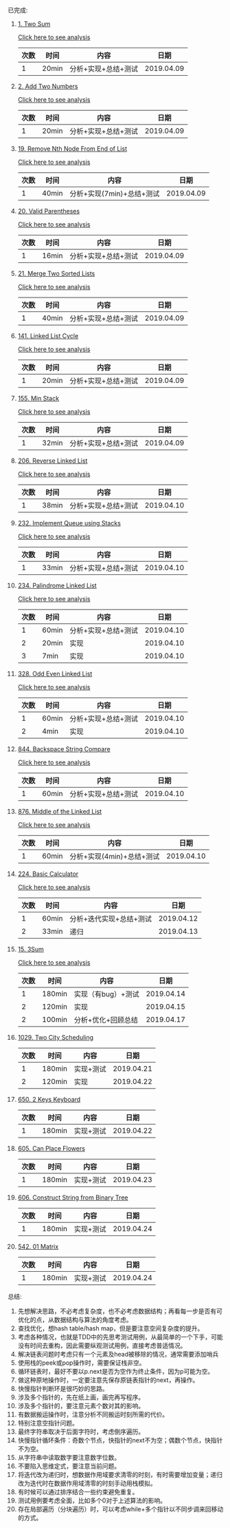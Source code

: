 已完成:
1. [1. Two Sum](https://leetcode.com/problems/two-sum/)
   
   [Click here to see analysis](src/main/java/twosum/analysis.md)
   
   | 次数 | 时间 | 内容 | 日期 |
   | ------ | ------ | ------ | ------ |
   | 1 | 20min | 分析+实现+总结+测试 |2019.04.09|
   
1. [2. Add Two Numbers](https://leetcode.com/problems/add-two-numbers/)
   
   [Click here to see analysis](src/main/java/addtwonumbers/analysis.md)

   | 次数 | 时间 | 内容 | 日期 |
   | ------ | ------ | ------ | ------ |
   | 1 | 20min | 分析+实现+总结+测试 |2019.04.09|
   
1. [19. Remove Nth Node From End of List](https://leetcode.com/problems/remove-nth-node-from-end-of-list/)
   
   [Click here to see analysis](src/main/java/removeNthNode/analysis.md)

   | 次数 | 时间 | 内容 | 日期 |
   | ------ | ------ | ------ | ------ |
   | 1 | 40min | 分析+实现(7min)+总结+测试 | 2019.04.09|
   
1. [20. Valid Parentheses](https://leetcode.com/problems/valid-parentheses/)

   [Click here to see analysis](src/main/java/validparentheses/analysis.md)

   | 次数 | 时间 | 内容 | 日期 |
   | ------ | ------ | ------ | ------ |
   | 1 | 16min | 分析+实现+总结+测试 |2019.04.09|
   
1. [21. Merge Two Sorted Lists](https://leetcode.com/problems/merge-two-sorted-lists/)

   [Click here to see analysis](src/main/java/mergetwosortedlist/analysis.md)

   | 次数 | 时间 | 内容 | 日期 |
   | ------ | ------ | ------ | ------ |
   | 1 | 40min | 分析+实现+总结+测试 | 2019.04.09|
   
1. [141. Linked List Cycle](https://leetcode.com/problems/linked-list-cycle/)

   [Click here to see analysis](src/main/java/linklistcycle/analysis.md)

   | 次数 | 时间 | 内容 | 日期 |
   | ------ | ------ | ------ | ------ |
   | 1 | 20min | 分析+实现+总结+测试 | 2019.04.09|

1. [155. Min Stack](https://leetcode.com/problems/min-stack/)

   [Click here to see analysis](src/main/java/minstack/anaysis.md)

   | 次数 | 时间 | 内容 | 日期 |
   | ------ | ------ | ------ | ------ |
   | 1 | 32min | 分析+实现+总结+测试 | 2019.04.09|

1. [206. Reverse Linked List](https://leetcode.com/problems/reverse-linked-list/)

   [Click here to see analysis](src/main/java/reverselinkedlist/analysis.md)

   | 次数 | 时间 | 内容 | 日期 |
   | ------ | ------ | ------ | ------|
   | 1 | 38min | 分析+实现+总结+测试 |2019.04.10|

1. [232. Implement Queue using Stacks](https://leetcode.com/problems/implement-queue-using-stacks/)

   [Click here to see analysis](src/main/java/implementqueueusingstacks/analysis.md)

   | 次数 | 时间 | 内容 | 日期 |
   | ------ | ------ | ------ | ------|
   | 1 | 33min | 分析+实现+总结+测试 |2019.04.10|
   
1. [234. Palindrome Linked List](https://leetcode.com/problems/palindrome-linked-list/)

   [Click here to see analysis](src/main/java/palindromelinkedlist/analysis.md)

   | 次数 | 时间 | 内容 | 日期 |
   | ------ | ------ | ------ | ------ |
   | 1 | 60min | 分析+实现+总结+测试 |2019.04.10|
   | 2 | 20min | 实现 |2019.04.10|
   | 3 | 7min  | 实现 |2019.04.10|

1. [328. Odd Even Linked List](https://leetcode.com/problems/odd-even-linked-list/)

   [Click here to see analysis](src/main/java/oddevenlinkedlist/analysis.md)

   | 次数 | 时间 | 内容 |日期
   | ------ | ------ | ------ | ------|
   | 1 | 60min | 分析+实现+总结+测试 |2019.04.10|
   | 2 | 4min | 实现 |2019.04.10|
   
1. [844. Backspace String Compare](https://leetcode.com/problems/backspace-string-compare/)

   [Click here to see analysis](src/main/java/backspacestringcompare/analysis.md)

   | 次数 | 时间 | 内容 |日期
   | ------ | ------ | ------ | ------|
   | 1 | 60min | 分析+实现+总结+测试 |2019.04.10|

1. [876. Middle of the Linked List](https://leetcode.com/problems/middle-of-the-linked-list/)

   [Click here to see analysis](src/main/java/middleoflinkedlist/analysis.md)

   | 次数 | 时间 | 内容 |日期
   | ------ | ------ | ------ | ------|
   | 1 | 60min | 分析+实现(4min)+总结+测试 |2019.04.10|

1. [224. Basic Calculator](https://leetcode.com/problems/basic-calculator/)

   [Click here to see analysis](src/main/java/basiccalculator/analysis.md)

   | 次数 | 时间 | 内容 |日期
   | ------ | ------ | ------ | ------|
   | 1 | 60min | 分析+迭代实现+总结+测试 |2019.04.12|
   | 2 | 33min | 递归 |2019.04.13|

1. [15. 3Sum](https://leetcode.com/problems/3sum/)

   [Click here to see analysis](src/main/java/threesum/analysis.md)

   | 次数 | 时间 | 内容 |日期
   | ------ | ------ | ------ | ------|
   | 1 | 180min | 实现（有bug）+测试 |2019.04.14|
   | 2 | 120min | 实现 |2019.04.15|
   | 2 | 100min | 分析+优化+回顾总结 |2019.04.17|

1. [1029. Two City Scheduling](https://leetcode.com/problems/two-city-scheduling/)

   | 次数 | 时间 | 内容 |日期
   | ------ | ------ | ------ | ------|
   | 1 | 180min | 实现+测试 |2019.04.21|
   | 2 | 120min | 实现 |2019.04.22|
   
1. [650. 2 Keys Keyboard](https://leetcode.com/problems/2-keys-keyboard/)

   | 次数 | 时间 | 内容 |日期
   | ------ | ------ | ------ | ------|
   | 1 | 180min | 实现+测试 |2019.04.22|
   
1. [605. Can Place Flowers](https://leetcode.com/problems/can-place-flowers/)

   | 次数 | 时间 | 内容 |日期
   | ------ | ------ | ------ | ------|
   | 1 | 180min | 实现+测试 |2019.04.23|
   
1. [606. Construct String from Binary Tree](https://leetcode.com/problems/construct-string-from-binary-tree/)


   | 次数 | 时间 | 内容 |日期
   | ------ | ------ | ------ | ------|
   | 1 | 180min | 实现+测试 |2019.04.24|
   
2. [542. 01 Matrix](https://leetcode.com/problems/01-matrix/)


   | 次数 | 时间 | 内容 |日期
   | ------ | ------ | ------ | ------|
   | 1 | 180min | 实现+测试 |2019.04.24|

总结:
1. 先想解决思路，不必考虑复杂度，也不必考虑数据结构；再看每一步是否有可优化的点，从数据结构与算法的角度考虑。
1. 查找优化，想hash table/hash map，但是要注意空间复杂度的提升。
1. 考虑各种情况，也就是TDD中的先思考测试用例，从最简单的一个下手，可能没有时间去重构，因此需要纵观测试用例，直接考虑普适情况。
1. 解决链表问题时考虑只有一个元素及head被移除的情况，通常需要添加哨兵
1. 使用栈的peek或pop操作时，需要保证栈非空。
1. 循环链表时，最好不要以p.next是否为空作为终止条件，因为p可能为空。
1. 做这种原地操作时，一定要注意先保存原链表指针的next，再操作。
1. 快慢指针判断环是很巧妙的思路。
1. 涉及多个指针的，先在纸上画，画完再写程序。
1. 涉及多个指针的，要注意元素个数对其的影响。
1. 有数据搬运操作时，注意分析不同搬运时刻所需的代价。
1. 特别注意空指针问题。
1. 最终字符串取决于后面字符时，考虑倒序遍历。
1. 快慢指针循环条件：奇数个节点，快指针的next不为空；偶数个节点，快指针不为空。
1. 从字符串中读取数字要注意数字位数。
1. 不要陷入思维定式，要注意当前问题。
1. 将迭代改为递归时，想数据作用域要求清零的时刻，有时需要增加变量；递归改为迭代时在数据作用域清零的时刻手动用栈模拟。
1. 有时候可以通过排序结合一些约束避免重复。
1. 测试用例要考虑全面，比如多个0对于上述算法的影响。
1. 存在局部遍历（分块遍历）时，可以考虑while+多个指针以不同步调来回移动的方式。